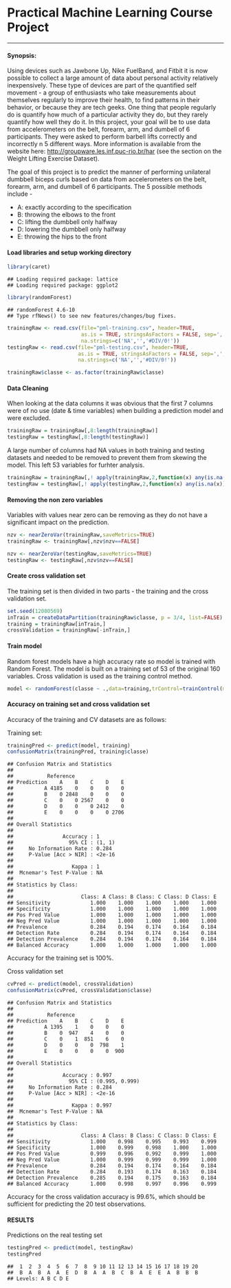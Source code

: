 # Practical Machine Learning Course Project


-----

#### Synopsis: 

Using devices such as Jawbone Up, Nike FuelBand, and Fitbit it is now possible to 
collect a large amount of data about personal activity relatively inexpensively. 
These type of devices are part of the quantified self movement - a group of 
enthusiasts who take measurements about themselves regularly to improve their
health, to find patterns in their behavior, or because they are tech geeks. One 
thing that people regularly do is quantify how much of a particular activity they
do, but they rarely quantify how well they do it. In this project, your goal will
be to use data from accelerometers on the belt, forearm, arm, and dumbell of 6 
participants. They were asked to perform barbell lifts correctly and incorrectly 
n 5 different ways. More information is available from the website here: 
http://groupware.les.inf.puc-rio.br/har (see the section on the Weight Lifting 
Exercise Dataset).    


The goal of this project is to predict the manner of performing unilateral dumbbell 
biceps curls based on data from accelerometers on the belt, forearm, arm, and 
dumbell of 6 participants. The 5 possible methods include -
* A: exactly according to the specification 
* B: throwing the elbows to the front
* C: lifting the dumbbell only halfway 
* D: lowering the dumbbell only halfway
* E: throwing the hips to the front

#### Load libraries and setup working directory

```r
library(caret)
```

```
## Loading required package: lattice
## Loading required package: ggplot2
```

```r
library(randomForest)
```

```
## randomForest 4.6-10
## Type rfNews() to see new features/changes/bug fixes.
```

```r
trainingRaw <- read.csv(file="pml-training.csv", header=TRUE, 
                        as.is = TRUE, stringsAsFactors = FALSE, sep=',', 
                        na.strings=c('NA','','#DIV/0!'))
testingRaw <- read.csv(file="pml-testing.csv", header=TRUE, 
                       as.is = TRUE, stringsAsFactors = FALSE, sep=',', 
                       na.strings=c('NA','','#DIV/0!'))

trainingRaw$classe <- as.factor(trainingRaw$classe)  
```

#### Data Cleaning
When looking at the data columns it was obvious that the first 7 columns were of 
no use (date & time variables) when building a prediction model and were excluded.


```r
trainingRaw = trainingRaw[,8:length(trainingRaw)]
testingRaw = testingRaw[,8:length(testingRaw)]
```

A large number of columns had NA values in both training and testing datasets 
and needed to be removed to prevent them from skewing the model.  This left 
53 variables for furhter analysis.  


```r
trainingRaw = trainingRaw[,! apply(trainingRaw,2,function(x) any(is.na(x)))]
testingRaw = testingRaw[,! apply(testingRaw,2,function(x) any(is.na(x)))]
```


#### Removing the non zero variables
Variables with values near zero can be removing as they do not have a significant 
impact on the prediction. 


```r
nzv <- nearZeroVar(trainingRaw,saveMetrics=TRUE)
trainingRaw <- trainingRaw[,nzv$nzv==FALSE]

nzv <- nearZeroVar(testingRaw,saveMetrics=TRUE)
testingRaw <- testingRaw[,nzv$nzv==FALSE]
```

#### Create cross validation set
The training set is then divided in two parts - the training and the cross 
validation set. 


```r
set.seed(12080569)
inTrain = createDataPartition(trainingRaw$classe, p = 3/4, list=FALSE)
training = trainingRaw[inTrain,]
crossValidation = trainingRaw[-inTrain,]
```

#### Train model
Random forest models have a high accuracy rate so model is trained with Random
Forest.  The model is built on a training set of 53 of the original 160 
variables.  Cross validation is used as the training control method. 


```r
model <- randomForest(classe ~ .,data=training,trControl=trainControl(method='cv'))
```


#### Accuracy on training set and cross validation set
Accuracy of the training and CV datasets are as follows:

Training set:

```r
trainingPred <- predict(model, training)
confusionMatrix(trainingPred, training$classe)
```

```
## Confusion Matrix and Statistics
## 
##           Reference
## Prediction    A    B    C    D    E
##          A 4185    0    0    0    0
##          B    0 2848    0    0    0
##          C    0    0 2567    0    0
##          D    0    0    0 2412    0
##          E    0    0    0    0 2706
## 
## Overall Statistics
##                                 
##                Accuracy : 1     
##                  95% CI : (1, 1)
##     No Information Rate : 0.284 
##     P-Value [Acc > NIR] : <2e-16
##                                 
##                   Kappa : 1     
##  Mcnemar's Test P-Value : NA    
## 
## Statistics by Class:
## 
##                      Class: A Class: B Class: C Class: D Class: E
## Sensitivity             1.000    1.000    1.000    1.000    1.000
## Specificity             1.000    1.000    1.000    1.000    1.000
## Pos Pred Value          1.000    1.000    1.000    1.000    1.000
## Neg Pred Value          1.000    1.000    1.000    1.000    1.000
## Prevalence              0.284    0.194    0.174    0.164    0.184
## Detection Rate          0.284    0.194    0.174    0.164    0.184
## Detection Prevalence    0.284    0.194    0.174    0.164    0.184
## Balanced Accuracy       1.000    1.000    1.000    1.000    1.000
```
Accuracy for the training set is 100%.

Cross validation set

```r
cvPred <- predict(model, crossValidation)
confusionMatrix(cvPred, crossValidation$classe)
```

```
## Confusion Matrix and Statistics
## 
##           Reference
## Prediction    A    B    C    D    E
##          A 1395    1    0    0    0
##          B    0  947    4    0    0
##          C    0    1  851    6    0
##          D    0    0    0  798    1
##          E    0    0    0    0  900
## 
## Overall Statistics
##                                         
##                Accuracy : 0.997         
##                  95% CI : (0.995, 0.999)
##     No Information Rate : 0.284         
##     P-Value [Acc > NIR] : <2e-16        
##                                         
##                   Kappa : 0.997         
##  Mcnemar's Test P-Value : NA            
## 
## Statistics by Class:
## 
##                      Class: A Class: B Class: C Class: D Class: E
## Sensitivity             1.000    0.998    0.995    0.993    0.999
## Specificity             1.000    0.999    0.998    1.000    1.000
## Pos Pred Value          0.999    0.996    0.992    0.999    1.000
## Neg Pred Value          1.000    0.999    0.999    0.999    1.000
## Prevalence              0.284    0.194    0.174    0.164    0.184
## Detection Rate          0.284    0.193    0.174    0.163    0.184
## Detection Prevalence    0.285    0.194    0.175    0.163    0.184
## Balanced Accuracy       1.000    0.998    0.997    0.996    0.999
```
Accuracy for the cross validation accuracy is 99.6%, which should be sufficient 
for predicting the 20 test observations.

#### RESULTS
Predictions on the real testing set

```r
testingPred <- predict(model, testingRaw)
testingPred
```

```
##  1  2  3  4  5  6  7  8  9 10 11 12 13 14 15 16 17 18 19 20 
##  B  A  B  A  A  E  D  B  A  A  B  C  B  A  E  E  A  B  B  B 
## Levels: A B C D E
```
